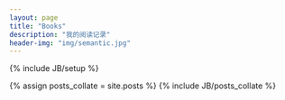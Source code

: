 ```yaml
---
layout: page
title: "Books"
description: "我的阅读记录"  
header-img: "img/semantic.jpg" 
---
```




{% include JB/setup %}

{% assign posts_collate = site.posts %}
{% include JB/posts_collate %}